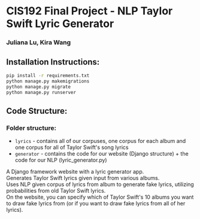 # CIS192 Final Project - NLP Taylor Swift Lyric Generator
### Juliana Lu, Kira Wang

## Installation Instructions:
```bash
pip install -r requirements.txt
python manage.py makemigrations
python manage.py migrate
python manage.py runserver
```

## Code Structure:
### Folder structure:
* ```lyrics``` - contains all of our corpuses, one corpus for each album and one corpus for all of Taylor Swift's song lyrics
* ```generator``` - contains the code for our website (Django structure) + the code for our NLP (lyric_generator.py)  
  
A Django framework website with a lyric generator app.  
Generates Taylor Swift lyrics given input from various albums.  
Uses NLP given corpus of lyrics from album to generate fake lyrics, 
utilizing probabilities from old Taylor Swift lyrics.  
On the website, you can specify which of Taylor Swift's 10 albums you want to draw fake lyrics from (or if you want to draw fake lyrics from all of her lyrics).

